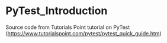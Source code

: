 # PyTest_Introduction
Source code from Tutorials Point tutorial on PyTest (https://www.tutorialspoint.com/pytest/pytest_quick_guide.htm)
